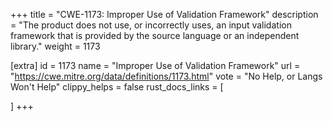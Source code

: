 +++
title = "CWE-1173: Improper Use of Validation Framework"
description	= "The product does not use, or incorrectly uses, an input validation framework that is provided by the source language or an independent library."
weight = 1173

[extra]
id = 1173
name = "Improper Use of Validation Framework"
url = "https://cwe.mitre.org/data/definitions/1173.html"
vote = "No Help, or Langs Won't Help"
clippy_helps = false
rust_docs_links = [
	
]
+++

